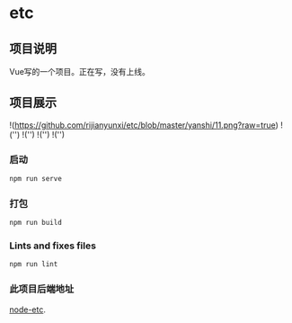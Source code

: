 # etc

## 项目说明

Vue写的一个项目。正在写，没有上线。

## 项目展示

!(<https://github.com/rijianyunxi/etc/blob/master/yanshi/11.png?raw=true>)
!('')
!('')
!('')
!('')

### 启动

``` javascript
npm run serve
```

### 打包

``` javascript
npm run build
```

### Lints and fixes files

``` javascript
npm run lint
```

### 此项目后端地址

[node-etc](https://github.com/rijianyunxi/node-etc).
